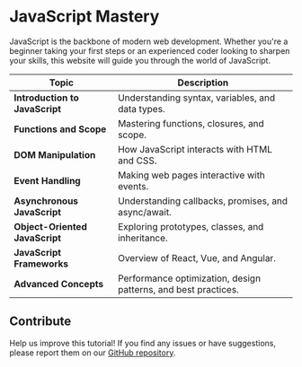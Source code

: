 # JavaScript Mastery

JavaScript is the backbone of modern web development. Whether you're a beginner taking your first steps or an experienced coder looking to sharpen your skills, this website will guide you through the world of JavaScript.

| Topic | Description |
|--------|--------------------------------------------------------------|
| **Introduction to JavaScript** | Understanding syntax, variables, and data types. |
| **Functions and Scope** | Mastering functions, closures, and scope. |
| **DOM Manipulation** | How JavaScript interacts with HTML and CSS. |
| **Event Handling** | Making web pages interactive with events. |
| **Asynchronous JavaScript** | Understanding callbacks, promises, and async/await. |
| **Object-Oriented JavaScript** | Exploring prototypes, classes, and inheritance. |
| **JavaScript Frameworks** | Overview of React, Vue, and Angular. |
| **Advanced Concepts** | Performance optimization, design patterns, and best practices. |

## Contribute
Help us improve this tutorial! If you find any issues or have suggestions, please report them on our [GitHub repository](https://github.com/ArceLopera/jsrefresher/issues).

